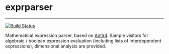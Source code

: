 # exprparser 

--------------------------
[![Build
Status](https://travis-ci.org/borismarin/expr-parser.svg)](https://travis-ci.org/borismarin/expr-parser)


Mathematical expression parser, based on [Antlr4](http://www.antlr.org/). Sample visitors for algebraic / boolean expression evaluation (including lists of interdependent expressions), dimensional analysis are provided. 
